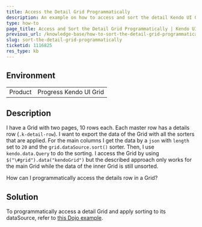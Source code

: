 ```yaml
---
title: Access the Detail Grid Programmatically
description: An example on how to access and sort the detail Kendo UI Grid programmatically.
type: how-to
page_title: Access and Sort the Detail Grid Programmatically | Kendo UI Grid for jQuery
previous_url: /knowledge-base/how-to-sort-the-detail-grid-programmatically
slug: sort-the-detail-grid-programmatically
ticketid: 1116825
res_type: kb
---
```


## Environment

<table>
 <tr>
  <td>Product</td>
  <td>Progress Kendo UI Grid</td>
 </tr>
</table>

## Description

I have a Grid with two pages, 10 rows each. Each master row has a details row (`.k-detail-row`). I want to export the data of the Grid with all the sorters that are applied. For the main columns I get the data by a `json` with `length` set to `20` and the `grid.dataSource.sort()` sorter. Then, I use `kendo.data.Query` to do the sorting. I access the Grid by using `$("\#grid").data("kendoGrid")` but the described approach only works for the main Grid while the data of the inner Grid is still unsorted.

How can I programmatically access the details row in a Grid?

## Solution

To programmatically access a detail Grid and apply sorting to its dataSource, refer to [this Dojo example](http://dojo.telerik.com/iSAKi).
